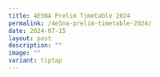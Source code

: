 ```yaml
---
title: 4E5NA Prelim Timetable 2024
permalink: /4e5na-prelim-timetable-2024/
date: 2024-07-15
layout: post
description: ""
image: ""
variant: tiptap
---
```

